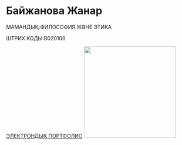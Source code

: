 <HTML>
<HEAD>
  <TITLE> МЕНІҢ САЙТЫМ </TITLE>
</HEAD>
<BODY>
  <P><H1> Байжанова Жанар </H1></P>
  <P> МАМАНДЫҚ:ФИЛОСОФИЯ ЖӘНЕ ЭТИКА </P>
  <P> ШТРИХ КОДЫ:В020100 </P>
  <A HREF="https://baizhanovazhanara7.wixsite.com/zhanar1">ЭЛЕКТРОНДЫҚ ПОРТФОЛИО</A>
  <IMG SRC="https://static.wixstatic.com/media/9d175b_15275feea1534ee3a13e2b2dd9b67aea~mv2.jpg/v1/fill/w_372,h_450,al_c,q_80,usm_0.66_1.00_0.01,enc_auto/9d175b_15275feea1534ee3a13e2b2dd9b67aea~mv2.jpg" width="250"/>  
</BODY>
</HTML>
